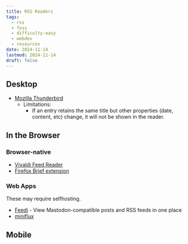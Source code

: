```yaml
---
title: RSS Readers
tags:
  - rss
  - foss
  - difficulty-easy
  - webdev
  - resources
date: 2024-11-14
lastmod: 2024-11-14
draft: false
---
```

## Desktop
- [Mozilla Thunderbird](https://www.thunderbird.net/en-US/)
	- Limitations:
		- If an entry retains the same title but other properties (date, content, etc) change, it will not be shown in the reader.
## In the Browser
### Browser-native
- [Vivaldi Feed Reader](https://vivaldi.com/features/feed-reader/)
- [Firefox Brief extension](https://addons.mozilla.org/en-US/firefox/addon/brief/)
### Web Apps
These may require selfhosting.
- [Feedi](https://github.com/facundoolano/feedi) - View Mastodon-compatible posts and RSS feeds in one place
- [miniflux](https://miniflux.app/)
## Mobile
